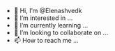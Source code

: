 - 👋 Hi, I’m @Elenashvedk
- 👀 I’m interested in ...
- 🌱 I’m currently learning ...
- 💞️ I’m looking to collaborate on ...
- 📫 How to reach me ...

<!---
Elenashvedk/Elenashvedk is a ✨ special ✨ repository because its `README.md` (this file) appears on your GitHub profile.
You can click the Preview link to take a look at your changes.
--->
